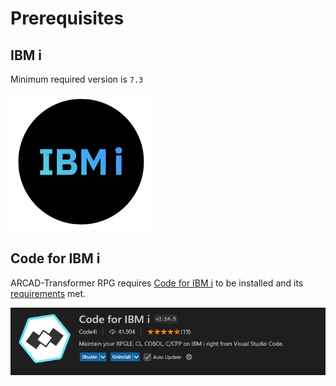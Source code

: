 # Prerequisites
## IBM i
Minimum required version is `7.3`

![IBM i Logo](../media/ibm-i-logo.png)

## Code for IBM i
ARCAD-Transformer RPG requires [Code for IBM i](https://marketplace.visualstudio.com/items?itemName=HalcyonTechLtd.code-for-ibmi) to be installed and its [requirements](https://halcyon-tech.github.io/docs/#/./README?id=requirements) met.

![Code for IBM i Logo](../media/code-for-ibmi-logo.png)
